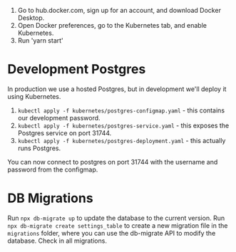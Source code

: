 1. Go to hub.docker.com, sign up for an account, and download Docker Desktop.
2. Open Docker preferences, go to the Kubernetes tab, and enable Kubernetes.
3. Run 'yarn start'

# Development Postgres

In production we use a hosted Postgres, but in development we'll deploy it using Kubernetes.

1. `kubectl apply -f kubernetes/postgres-configmap.yaml` - this contains our development password.
2. `kubectl apply -f kubernetes/postgres-service.yaml` - this exposes the Postgres service on port 31744.
3. `kubectl apply -f kubernetes/postgres-deployment.yaml` - this actually runs Postgres.

You can now connect to postgres on port 31744 with the username and password from the configmap.

# DB Migrations

Run `npx db-migrate up` to update the database to the current version. Run `npx db-migrate create settings_table` to create a new migration file in the `migrations` folder, where you can use the db-migrate API to modify the database. Check in all migrations.
